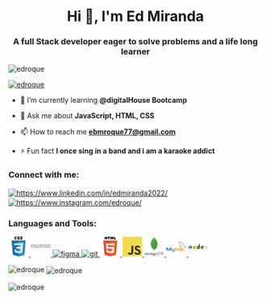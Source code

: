 <h1 align="center">Hi 👋, I'm Ed Miranda</h1>
<h3 align="center">A full Stack developer eager to solve problems and a life long learner</h3>

<p align="left"> <img src="https://komarev.com/ghpvc/?username=edroque&label=Profile%20views&color=0e75b6&style=flat" alt="edroque" /> </p>

<p align="left"> <a href="https://github.com/ryo-ma/github-profile-trophy"><img src="https://github-profile-trophy.vercel.app/?username=edroque" alt="edroque" /></a> </p>

- 🌱 I’m currently learning **@digitalHouse Bootcamp**

- 💬 Ask me about **JavaScript, HTML, CSS**

- 📫 How to reach me **ebmroque77@gmail.com**

- ⚡ Fun fact **I once sing in a band and i am a karaoke addict**

<h3 align="left">Connect with me:</h3>
<p align="left">
<a href="https://linkedin.com/in/https://www.linkedin.com/in/edmiranda2022/" target="blank"><img align="center" src="https://raw.githubusercontent.com/rahuldkjain/github-profile-readme-generator/master/src/images/icons/Social/linked-in-alt.svg" alt="https://www.linkedin.com/in/edmiranda2022/" height="30" width="40" /></a>
<a href="https://instagram.com/https://www.instagram.com/edroque/" target="blank"><img align="center" src="https://raw.githubusercontent.com/rahuldkjain/github-profile-readme-generator/master/src/images/icons/Social/instagram.svg" alt="https://www.instagram.com/edroque/" height="30" width="40" /></a>
</p>

<h3 align="left">Languages and Tools:</h3>
<p align="left"> <a href="https://www.w3schools.com/css/" target="_blank" rel="noreferrer"> <img src="https://raw.githubusercontent.com/devicons/devicon/master/icons/css3/css3-original-wordmark.svg" alt="css3" width="40" height="40"/> </a> <a href="https://expressjs.com" target="_blank" rel="noreferrer"> <img src="https://raw.githubusercontent.com/devicons/devicon/master/icons/express/express-original-wordmark.svg" alt="express" width="40" height="40"/> </a> <a href="https://www.figma.com/" target="_blank" rel="noreferrer"> <img src="https://www.vectorlogo.zone/logos/figma/figma-icon.svg" alt="figma" width="40" height="40"/> </a> <a href="https://git-scm.com/" target="_blank" rel="noreferrer"> <img src="https://www.vectorlogo.zone/logos/git-scm/git-scm-icon.svg" alt="git" width="40" height="40"/> </a> <a href="https://www.w3.org/html/" target="_blank" rel="noreferrer"> <img src="https://raw.githubusercontent.com/devicons/devicon/master/icons/html5/html5-original-wordmark.svg" alt="html5" width="40" height="40"/> </a> <a href="https://developer.mozilla.org/en-US/docs/Web/JavaScript" target="_blank" rel="noreferrer"> <img src="https://raw.githubusercontent.com/devicons/devicon/master/icons/javascript/javascript-original.svg" alt="javascript" width="40" height="40"/> </a> <a href="https://www.mongodb.com/" target="_blank" rel="noreferrer"> <img src="https://raw.githubusercontent.com/devicons/devicon/master/icons/mongodb/mongodb-original-wordmark.svg" alt="mongodb" width="40" height="40"/> </a> <a href="https://www.mysql.com/" target="_blank" rel="noreferrer"> <img src="https://raw.githubusercontent.com/devicons/devicon/master/icons/mysql/mysql-original-wordmark.svg" alt="mysql" width="40" height="40"/> </a> <a href="https://nodejs.org" target="_blank" rel="noreferrer"> <img src="https://raw.githubusercontent.com/devicons/devicon/master/icons/nodejs/nodejs-original-wordmark.svg" alt="nodejs" width="40" height="40"/> </a> </p>

<p><img align="left" src="https://github-readme-stats.vercel.app/api/top-langs?username=edroque&show_icons=true&locale=en&layout=compact" alt="edroque" /></p>

<p>&nbsp;<img align="center" src="https://github-readme-stats.vercel.app/api?username=edroque&show_icons=true&locale=en" alt="edroque" /></p>

<p><img align="center" src="https://github-readme-streak-stats.herokuapp.com/?user=edroque&" alt="edroque" /></p>

